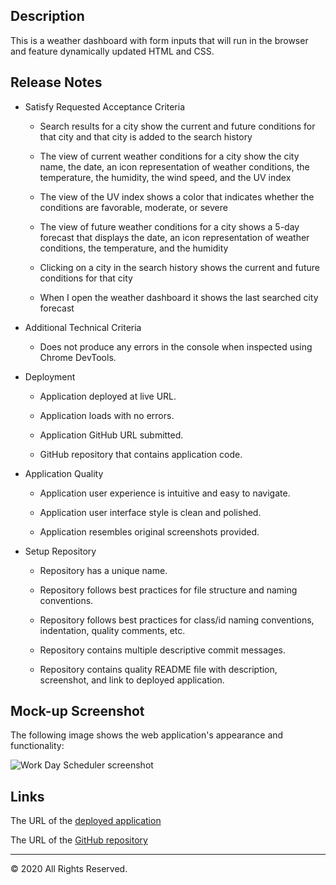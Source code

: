 ## Description

This is a weather dashboard with form inputs that will run in the browser and feature dynamically updated HTML and CSS.

## Release Notes

- Satisfy Requested Acceptance Criteria

  - Search results for a city show the current and future conditions for that city and that city is added to the search history

  - The view of current weather conditions for a city show the city name, the date, an icon representation of weather conditions, the temperature, the humidity, the wind speed, and the UV index

  - The view of the UV index shows a color that indicates whether the conditions are favorable, moderate, or severe

  - The view of future weather conditions for a city shows a 5-day forecast that displays the date, an icon representation of weather conditions, the temperature, and the humidity

  - Clicking on a city in the search history shows the current and future conditions for that city

  - When I open the weather dashboard it shows the last searched city forecast

- Additional Technical Criteria

  - Does not produce any errors in the console when inspected using Chrome DevTools.

- Deployment

  - Application deployed at live URL.

  - Application loads with no errors.

  - Application GitHub URL submitted.

  - GitHub repository that contains application code.

- Application Quality

  - Application user experience is intuitive and easy to navigate.

  - Application user interface style is clean and polished.

  - Application resembles original screenshots provided.

- Setup Repository

  - Repository has a unique name.

  - Repository follows best practices for file structure and naming conventions.

  - Repository follows best practices for class/id naming conventions, indentation, quality comments, etc.

  - Repository contains multiple descriptive commit messages.

  - Repository contains quality README file with description, screenshot, and link to deployed application.

## Mock-up Screenshot

The following image shows the web application's appearance and functionality:

![Work Day Scheduler screenshot](./assets/images/demo.gif)

## Links

The URL of the [deployed application](https://anthonyhermann.github.io/Work-Day-Scheduler/)

The URL of the [GitHub repository](https://github.com/AnthonyHermann/Work-Day-Scheduler)

- - -
© 2020 All Rights Reserved.

